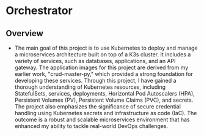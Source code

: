# Orchestrator
## Overview
- The main goal of this project is to use Kubernetes to deploy and manage a microservices architecture built on top of a K3s cluster. It includes a variety of services, such as databases, applications, and an API gateway. The application images for this project are derived from my earlier work, "crud-master-py," which provided a strong foundation for developing these services. Through this project, I have gained a thorough understanding of Kubernetes resources, including StatefulSets, services, deployments, Horizontal Pod Autoscalers (HPA), Persistent Volumes (PV), Persistent Volume Claims (PVC), and secrets. The project also emphasizes the significance of secure credential handling using Kubernetes secrets and infrastructure as code (IaC). The outcome is a robust and scalable microservices environment that has enhanced my ability to tackle real-world DevOps challenges.